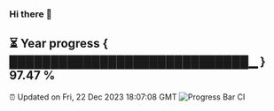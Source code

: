 ### Hi there 👋
⏳ Year progress { █████████████████████████████▁ } 97.47 %
---
⏰ Updated on Fri, 22 Dec 2023 18:07:08 GMT
![Progress Bar CI](https://github.com/Moyi321/Moyi321/workflows/Progress%20Bar%20CI/badge.svg)
